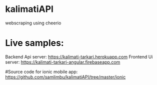 # kalimatiAPI
webscraping using cheerio

# Live samples: 
Backend Api server: https://kalimati-tarkari.herokuapp.com
Frontend Ui server: https://kalimati-tarkari-angular.firebaseapp.com

#Source code for ionic mobile app:
https://github.com/samlimbu/kalimatiAPI/tree/master/ionic
